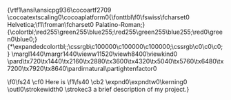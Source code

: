 {\rtf1\ansi\ansicpg936\cocoartf2709
\cocoatextscaling0\cocoaplatform0{\fonttbl\f0\fswiss\fcharset0 Helvetica;\f1\froman\fcharset0 Palatino-Roman;}
{\colortbl;\red255\green255\blue255;\red255\green255\blue255;\red0\green0\blue0;}
{\*\expandedcolortbl;;\cssrgb\c100000\c100000\c100000;\cssrgb\c0\c0\c0;}
\margl1440\margr1440\vieww11520\viewh8400\viewkind0
\pard\tx720\tx1440\tx2160\tx2880\tx3600\tx4320\tx5040\tx5760\tx6480\tx7200\tx7920\tx8640\pardirnatural\partightenfactor0

\f0\fs24 \cf0 Here is 
\f1\fs40 \cb2 \expnd0\expndtw0\kerning0
\outl0\strokewidth0 \strokec3 a brief description of my project.}
